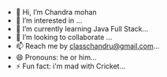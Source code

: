 - 👋 Hi, I’m Chandra mohan
- 👀 I’m interested in ...
- 🌱 I’m currently learning Java Full Stack...
- 💞️ I’m looking to collaborate ...
- 📫 Reach me by classchandru@gmail.com...
- 😄 Pronouns: he or him...
- ⚡ Fun fact: i'm mad with Cricket...

<!---
Chandrusara0/Chandrusara0 is a ✨ special ✨ repository because its `README.md` (this file) appears on your GitHub profile.
You can click the Preview link to take a look at your changes.
--->
